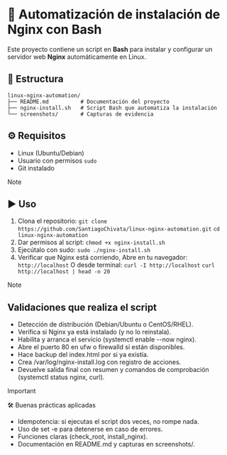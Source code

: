 # 🚀 Automatización de instalación de Nginx con Bash

Este proyecto contiene un script en **Bash** para instalar y configurar un servidor web **Nginx** automáticamente en Linux.

## 📂 Estructura
```text
linux-nginx-automation/
├── README.md          # Documentación del proyecto
├── nginx-install.sh   # Script Bash que automatiza la instalación
└── screenshots/       # Capturas de evidencia
```


## ⚙️ Requisitos
- Linux (Ubuntu/Debian)
- Usuario con permisos `sudo`
- Git instalado

> [!NOTE]
> ## ▶️ Uso
>  1. Clona el repositorio: 
```git clone https://github.com/SantiagoChivata/linux-nginx-automation.git```
```cd linux-nginx-automation```
>  2. Dar permisos al script:
```chmod +x nginx-install.sh```
>  3. Ejecútalo con sudo:
```sudo ./nginx-install.sh```
>  4. Verificar que Nginx está corriendo, Abre en tu navegador:
```http://localhost```
>   O desde terminal:
```curl -I http://localhost```
```curl http://localhost | head -n 20```

> [!NOTE]
> ## Validaciones que realiza el script
>   * Detección de distribución (Debian/Ubuntu o CentOS/RHEL).
>   * Verifica si Nginx ya está instalado (y no lo reinstala).
>   * Habilita y arranca el servicio (systemctl enable --now nginx).
>   * Abre el puerto 80 en ufw o firewalld si están disponibles.
>   * Hace backup del index.html por si ya existía.
>   * Crea /var/log/nginx-install.log con registro de acciones.
>   * Devuelve salida final con resumen y comandos de comprobación (systemctl status nginx, curl).

> [!IMPORTANT]
> 🛠️ Buenas prácticas aplicadas
>   * Idempotencia: si ejecutas el script dos veces, no rompe nada.
>   * Uso de set -e para detenerse en caso de errores.
>   * Funciones claras (check_root, install_nginx).
>   * Documentación en README.md y capturas en screenshots/.